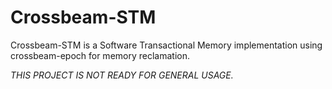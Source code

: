 # Crossbeam-STM

Crossbeam-STM is a Software Transactional Memory implementation using crossbeam-epoch for memory reclamation.

_*THIS PROJECT IS NOT READY FOR GENERAL USAGE.*_